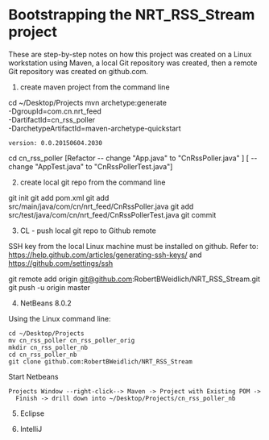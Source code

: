 Bootstrapping the NRT_RSS_Stream project
========================================

These are step-by-step notes on how this project was created on a Linux
workstation using Maven, a local Git repository was created, then a
remote Git repository was created on github.com.

1. create maven project from the command line

  cd ~/Desktop/Projects
  mvn archetype:generate                                 \
    -DgroupId=com.cn.nrt_feed                            \
    -DartifactId=cn_rss_poller                           \
    -DarchetypeArtifactId=maven-archetype-quickstart

    version: 0.0.20150604.2030

  cd cn_rss_poller
  [Refactor -- change "App.java" to "CnRssPoller.java"        ]
  [         -- change "AppTest.java" to "CnRssPollerTest.java"]

2. create local git repo from the command line

  git init
  git add pom.xml
  git add src/main/java/com/cn/nrt_feed/CnRssPoller.java
  git add src/test/java/com/cn/nrt_feed/CnRssPollerTest.java
  git commit

3. CL - push local git repo to Github remote

  SSH key from the local Linux machine must be installed on github.
  Refer to:
    https://help.github.com/articles/generating-ssh-keys/
  and
    https://github.com/settings/ssh

  git remote add origin git@github.com:RobertBWeidlich/NRT_RSS_Stream.git
  git push -u origin master

4. NetBeans 8.0.2

  Using the Linux command line:

    cd ~/Desktop/Projects
    mv cn_rss_poller cn_rss_poller_orig
    mkdir cn_rss_poller_nb
    cd cn_rss_poller_nb
    git clone github.com:RobertBWeidlich/NRT_RSS_Stream

  Start Netbeans

    Projects Window --right-click--> Maven -> Project with Existing POM ->
      Finish -> drill down into ~/Desktop/Projects/cn_rss_poller_nb

5. Eclipse

6. IntelliJ

